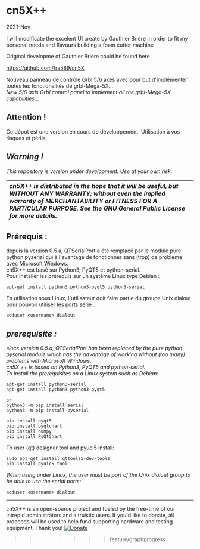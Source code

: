 # cn5X++
 

2021-Nov

I will modificate the excelent UI create by Gauthier Brière in order to fit my personal needs and flavours 
building a foam cutter machine


Original developme of Gauthier Brière could be found here

https://github.com/fra589/cn5X

Nouveau panneau de contrôle Grbl 5/6 axes avec pour but d'implémenter toutes les fonctionalités de grbl-Mega-5X...  
*New 5/6 axis Grbl control panel to implement all the grbl-Mega-5X capabilities...*  
  
## Attention !  
Ce dépot est une version en cours de développement. Utilisation à vos risques et périls.
  
## *Warning !*  
*This repository is version under development. Use at your own risk.*  
  
  
| *cn5X++ is distributed in the hope that it will be useful, but WITHOUT ANY WARRANTY; without even the implied warranty of MERCHANTABILITY or FITNESS FOR A PARTICULAR PURPOSE.  See the GNU General Public License for more details.* |
| :--- |
  
  
## Prérequis :  
depuis la version 0.5.a, QTSerialPort à été remplacé par le module pure python pyserial qui à l'avantage de fonctionner sans (trop) de problème avec Microsoft Windows.  
cn5X++ est basé sur Python3, PyQT5 et python-serial.  
Pour installer les prérequis sur un système Linux type Debian :  
```
apt-get install python3 python3-pyqt5 python3-serial
```
En utilisation sous Linux, l'utilisateur doit faire partie du groupe Unix dialout pour pouvoir utiliser les ports série :  
```
adduser <username> dialout
```
  
## *prerequisite :*  
*since version 0.5.a, QTSerialPort has been replaced by the pure python pyserial module which has the advantage of working without (too many) problems with Microsoft Windows.*  
*cn5X ++ is based on Python3, PyQT5 and python-serial.*  
*To install the prerequisites on a Linux system such as Debian:*  
```
apt-get install python3-serial
apt-get install python3 python3-pyqt5

or  
python3 -m pip install serial
python3 -m pip install pyserial

pip install pyqt5
pip install pyqtchart
pip install numpy
pip install PyQtChart
```

To user (qt) designer tool and pyuci5 install:
```
sudo apt-get install qttools5-dev-tools
pip install pyuic5-tool
```
*When using under Linux, the user must be part of the Unix dialout group to be able to use the serial ports:*  
```
adduser <username> dialout
```
  
-------------
cn5X++ is an open-source project and fueled by the free-time of our intrepid administrators and altruistic users. If you'd like to donate, all proceeds will be used to help fund supporting hardware and testing equipment. Thank you! [![Donate](https://www.paypalobjects.com/en_US/i/btn/btn_donate_LG.gif)](https://www.paypal.com/donate/?business=CZZN52UPPVHCW&no_recurring=0&item_name=Grbl-Mega-5X+%26+cn5X%2B%2B+donations&currency_code=EUR)
>>>>>>> feature/graphprogress
